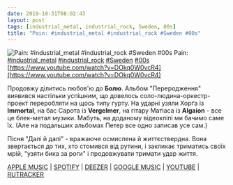 ```yaml
---
date: 2019-10-31T08:02:43
layout: post
tags: [industrial_metal, industrial_rock, Sweden, 00s]
title: "Pain: #industrial_metal #industrial_rock #Sweden #00s"
---
```

![Pain: #industrial_metal #industrial_rock #Sweden #00s](https://i.ytimg.com/vi/DOkq0W0vcR4/hqdefault.jpg)
Pain: [#industrial_metal](/tags/#industrial_metal) [#industrial_rock](/tags/#industrial_rock) [#Sweden](/tags/#Sweden) [#00s](/tags/#00s) [https://www.youtube.com/watch?v=DOkq0W0vcR4](https://www.youtube.com/watch?v=DOkq0W0vcR4)

Продовжу ділитись любов&#39;ю до **Болю**. Альбом &quot;Переродження&quot; виявився настільки успішним, що довелось соло-людина-оркестр-проект переробляти на щось типу гурту. На ударні узяли Хорґа із **Immortal**, на бас Сарота із **Vergelmer**, на гітару Матіаса із **Algaion** - все це блек-метал музики. Мабуть, на доданому відеокліпі ми бачимо саме їх. (Але на подальших альбомах Петер все одно записав усе сам.)

Пісня &quot;Далі й далі&quot; - вражаюче осмислена й життєствердна. Вона звертається до тих, хто стомився від рутини, і закликає триматись своїх мрій, &quot;узяти бика за роги&quot; і продовжувати тримати удар життя.

[APPLE MUSIC](https://music.apple.com/ru/album/rebirth/1442652445) | [SPOTIFY](https://open.spotify.com/album/2OSN24BVllApxInOYJmgNw) | [DEEZER](https://www.deezer.com/album/12260224?utm_source=deezer&amp;utm_content=album-12260224&amp;utm_term=1601611822_1572501597&amp;utm_medium=web) | [GOOGLE MUSIC](https://play.google.com/music/m/Bcbihinxiiwrmstts5bhy2xizi4?t=Rebirth_-_Pain) | [YOUTUBE](https://www.youtube.com/playlist?list=OLAK5uy_mdTipg8MZztp3uS7CLN3ykrKy0NxcUAvE) | [RUTRACKER](https://rutracker.org/forum/viewtopic.php?t=3979386)